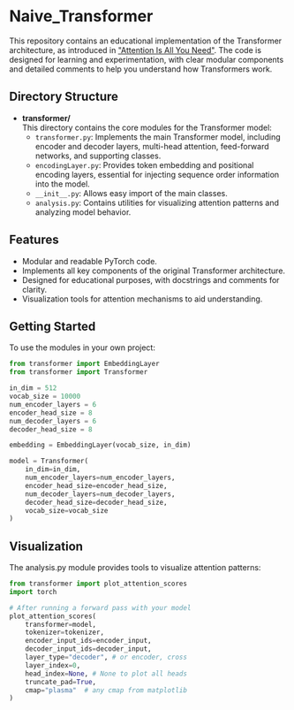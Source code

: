 # Naive_Transformer

This repository contains an educational implementation of the Transformer architecture, as introduced in ["Attention Is All You Need"](https://arxiv.org/abs/1706.03762). The code is designed for learning and experimentation, with clear modular components and detailed comments to help you understand how Transformers work.

## Directory Structure

- **transformer/**  
  This directory contains the core modules for the Transformer model:
  - `transformer.py`: Implements the main Transformer model, including encoder and decoder layers, multi-head attention, feed-forward networks, and supporting classes.
  - `encodingLayer.py`: Provides token embedding and positional encoding layers, essential for injecting sequence order information into the model.
  - `__init__.py`: Allows easy import of the main classes.
  - `analysis.py`: Contains utilities for visualizing attention patterns and analyzing model behavior.

## Features

- Modular and readable PyTorch code.
- Implements all key components of the original Transformer architecture.
- Designed for educational purposes, with docstrings and comments for clarity.
- Visualization tools for attention mechanisms to aid understanding.

## Getting Started

To use the modules in your own project:

```python
from transformer import EmbeddingLayer
from transformer import Transformer

in_dim = 512
vocab_size = 10000
num_encoder_layers = 6
encoder_head_size = 8
num_decoder_layers = 6
decoder_head_size = 8

embedding = EmbeddingLayer(vocab_size, in_dim)

model = Transformer(
    in_dim=in_dim,
    num_encoder_layers=num_encoder_layers,
    encoder_head_size=encoder_head_size,
    num_decoder_layers=num_decoder_layers,
    decoder_head_size=decoder_head_size,
    vocab_size=vocab_size
)
```

## Visualization
The analysis.py module provides tools to visualize attention patterns:
```python
from transformer import plot_attention_scores
import torch

# After running a forward pass with your model
plot_attention_scores(
    transformer=model,
    tokenizer=tokenizer,
    encoder_input_ids=encoder_input,
    decoder_input_ids=decoder_input,
    layer_type="decoder", # or encoder, cross
    layer_index=0,
    head_index=None, # None to plot all heads 
    truncate_pad=True,
    cmap="plasma"  # any cmap from matplotlib       
)
```